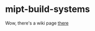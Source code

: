 # mipt-build-systems

Wow, there's a wiki page [there](https://github.com/klimarissa17/mipt-build-systems/wiki)
